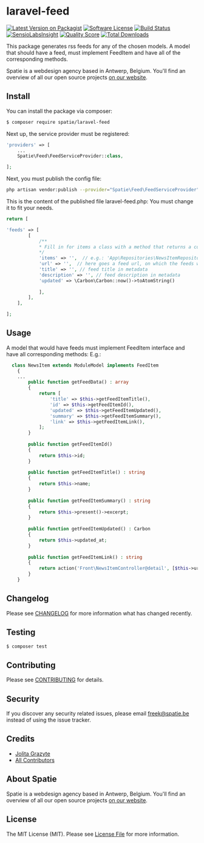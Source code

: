 # laravel-feed

[![Latest Version on Packagist](https://img.shields.io/packagist/v/spatie/laravel-feed.svg?style=flat-square)](https://packagist.org/packages/spatie/laravel-feed)
[![Software License](https://img.shields.io/badge/license-MIT-brightgreen.svg?style=flat-square)](LICENSE.md)
[![Build Status](https://img.shields.io/travis/spatie/laravel-feed/master.svg?style=flat-square)](https://travis-ci.org/spatie/laravel-feed)
[![SensioLabsInsight](https://img.shields.io/sensiolabs/i/xxxxxxxxx.svg?style=flat-square)](https://insight.sensiolabs.com/projects/xxxxxxxxx)
[![Quality Score](https://img.shields.io/scrutinizer/g/spatie/laravel-feed.svg?style=flat-square)](https://scrutinizer-ci.com/g/spatie/laravel-feed)
[![Total Downloads](https://img.shields.io/packagist/dt/spatie/laravel-feed.svg?style=flat-square)](https://packagist.org/packages/spatie/laravel-feed)

This package generates rss feeds for any of the chosen models. A model that should have a feed, must implement FeedItem and have all of the corresponding methods.

Spatie is a webdesign agency based in Antwerp, Belgium. You'll find an overview of all our open source projects [on our website](https://spatie.be/opensource).

## Install

You can install the package via composer:
``` bash
$ composer require spatie/laravel-feed
```

Next up, the service provider must be registered:

```php
'providers' => [
    ...
    Spatie\Feed\FeedServiceProvider::class,

];
```

Next, you must publish the config file:

```bash
php artisan vendor:publish --provider="Spatie\Feed\FeedServiceProvider"
```

This is the content of the published file laravel-feed.php:
You must change it to fit your needs.

```php
return [

'feeds' => [
        [
            /**
            * Fill in for items a class with a method that returns a collection of items that you want in the feed.
            */
            'items' => '',  // e.g.: 'App\Repositories\NewsItemRepository@getAllOnline'
            'url' => '',  // here goes a feed url, on which the feeds will be shown
            'title' => '', // feed title in metadata
            'description' => '', // feed description in metadata
            'updated' => \Carbon\Carbon::now()->toAtomString()
        
            ],
        ],
    ],

];
```

## Usage

A model that would have feeds must implement FeedItem interface and have all corresponding methods:
E.g.:
``` php
  class NewsItem extends ModuleModel implements FeedItem
    {
    ...
        public function getFeedData() : array
        {
            return [
                'title' => $this->getFeedItemTitle(),
                'id' => $this->getFeedItemId(),
                'updated' => $this->getFeedItemUpdated(),
                'summary' => $this->getFeedItemSummary(),
                'link' => $this->getFeedItemLink(),
            ];
        }
  
        public function getFeedItemId()
        {
            return $this->id;
        }
  
        public function getFeedItemTitle() : string
        {
            return $this->name;
        }
  
        public function getFeedItemSummary() : string
        {
            return $this->present()->excerpt;
        }
  
        public function getFeedItemUpdated() : Carbon
        {
            return $this->updated_at;
        }
  
        public function getFeedItemLink() : string
        {
            return action('Front\NewsItemController@detail', [$this->url]);
        }
    }
```

## Changelog

Please see [CHANGELOG](CHANGELOG.md) for more information what has changed recently.

## Testing

``` bash
$ composer test
```

## Contributing

Please see [CONTRIBUTING](CONTRIBUTING.md) for details.

## Security

If you discover any security related issues, please email freek@spatie.be instead of using the issue tracker.

## Credits

- [Jolita Grazyte](https://github.com/JolitaGrazyte)
- [All Contributors](../../contributors)

## About Spatie
Spatie is a webdesign agency based in Antwerp, Belgium. You'll find an overview of all our open source projects [on our website](https://spatie.be/opensource).

## License

The MIT License (MIT). Please see [License File](LICENSE.md) for more information.
